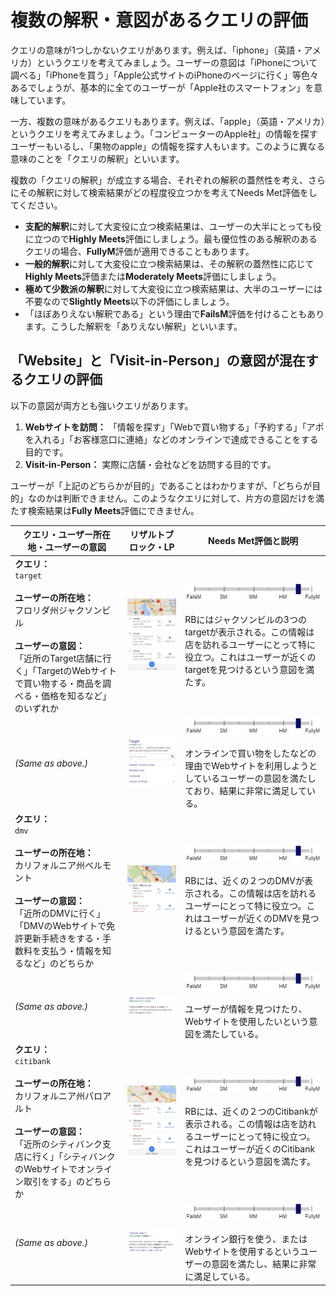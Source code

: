# 複数の解釈・意図があるクエリの評価

クエリの意味が1つしかないクエリがあります。例えば、「iphone」（英語・アメリカ）というクエリを考えてみましょう。ユーザーの意図は「iPhoneについて調べる」「iPhoneを買う」「Apple公式サイトのiPhoneのページに行く」等色々あるでしょうが、基本的に全てのユーザーが「Apple社のスマートフォン」を意味しています。

一方、複数の意味があるクエリもあります。例えば、「apple」（英語・アメリカ）というクエリを考えてみましょう。「コンピューターのApple社」の情報を探すユーザーもいるし、「果物のapple」の情報を探す人もいます。このように異なる意味のことを「クエリの解釈」といいます。

複数の「クエリの解釈」が成立する場合、それぞれの解釈の蓋然性を考え、さらにその解釈に対して検索結果がどの程度役立つかを考えてNeeds Met評価をしてください。

- **支配的解釈**に対して大変役に立つ検索結果は、ユーザーの大半にとっても役に立つので**Highly Meets**評価にしましょう。最も優位性のある解釈のあるクエリの場合、**FullyM**評価が適用できることもあります。
- **一般的解釈**に対して大変役に立つ検索結果は、その解釈の蓋然性に応じて**Highly Meets**評価または**Moderately Meets**評価にしましょう。
- **極めて少数派の解釈**に対して大変役に立つ検索結果は、大半のユーザーには不要なので**Slightly Meets**以下の評価にしましょう。
- 「ほぼありえない解釈である」という理由で**FailsM**評価を付けることもあります。こうした解釈を「ありえない解釈」といいます。

## 「Website」と「Visit-in-Person」の意図が混在するクエリの評価

以下の意図が両方とも強いクエリがあります。

1. **Webサイトを訪問：** 「情報を探す」「Webで買い物する」「予約する」「アポを入れる」「お客様窓口に連絡」などのオンラインで達成できることをする目的です。
2. **Visit-in-Person：** 実際に店舗・会社などを訪問する目的です。

ユーザーが「上記のどちらかが目的」であることはわかりますが、「どちらが目的」なのかは判断できません。このようなクエリに対して、片方の意図だけを満たす検索結果は**Fully Meets**評価にできません。

クエリ・ユーザー所在地・ユーザーの意図|リザルトブロック・LP|Needs Met評価と説明
---|---|---
**クエリ：**<br>`target`<br><br>**ユーザーの所在地：**<br>フロリダ州ジャクソンビル<br><br>**ユーザーの意図：**<br>「近所のTarget店舗に行く」「TargetのWebサイトで買い物する・商品を調べる・価格を知るなど」のいずれか|![](../images/img641.jpg)|![needs met scale - highly meets+](../images/hm+.jpg)<br><br>RBにはジャクソンビルの3つのtargetが表示される。この情報は店を訪れるユーザーにとって特に役立つ。これはユーザーが近くのtargetを見つけるという意図を満たす。
*(Same as above.)*|![](../images/img643.jpg)|![needs met scale - highly meets+](../images/hm+.jpg)<br><br>オンラインで買い物をしたなどの理由でWebサイトを利用しようとしているユーザーの意図を満たしており、結果に非常に満足している。
**クエリ：**<br>`dmv`<br><br>**ユーザーの所在地：**<br>カリフォルニア州ベルモント<br><br>**ユーザーの意図：**<br>「近所のDMVに行く」「DMVのWebサイトで免許更新手続きをする・手数料を支払う・情報を知るなど」のどちらか|![](../images/img646.jpg)|![needs met scale - highly meets+](../images/hm+.jpg)<br><br>RBには、近くの２つのDMVが表示される。この情報は店を訪れるユーザーにとって特に役立つ。これはユーザーが近くのDMVを見つけるという意図を満たす。
*(Same as above.)*|![](../images/img648.jpg)|![needs met scale - highly meets+](../images/hm+.jpg)<br><br>ユーザーが情報を見つけたり、Webサイトを使用したいという意図を満たしている。
**クエリ：**<br>`citibank`<br><br>**ユーザーの所在地：**<br>カリフォルニア州パロアルト<br><br>**ユーザーの意図：**<br>「近所のシティバンク支店に行く」「シティバンクのWebサイトでオンライン取引をする」のどちらか|![](../images/img650.jpg)|![needs met scale - highly meets+](../images/hm+.jpg)<br><br>RBには、近くの２つのCitibankが表示される。この情報は店を訪れるユーザーにとって特に役立つ。これはユーザーが近くのCitibankを見つけるという意図を満たす。
*(Same as above.)*|![](../images/img652.jpg)|![needs met scale - highly meets+](../images/hm+.jpg)<br><br>オンライン銀行を使う、またはWebサイトを使用するというユーザーの意図を満たし、結果に非常に満足している。